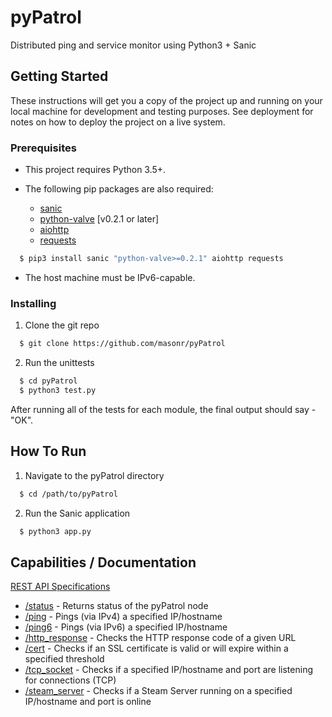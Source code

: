 # pyPatrol

Distributed ping and service monitor using Python3 + Sanic 

## Getting Started

These instructions will get you a copy of the project up and running on your local machine for development and testing purposes. See deployment for notes on how to deploy the project on a live system.

### Prerequisites

* This project requires Python 3.5+.

* The following pip packages are also required:
  * [sanic](https://pypi.python.org/pypi/Sanic)
  * [python-valve](https://pypi.python.org/pypi/python-valve) [v0.2.1 or later]
  * [aiohttp](https://pypi.python.org/pypi/aiohttp)
  * [requests](https://pypi.python.org/pypi/requests)
  
```bash
  $ pip3 install sanic "python-valve>=0.2.1" aiohttp requests
```

* The host machine must be IPv6-capable.

### Installing

1. Clone the git repo

```bash
  $ git clone https://github.com/masonr/pyPatrol
```

2. Run the unittests
```bash
  $ cd pyPatrol
  $ python3 test.py
```
After running all of the tests for each module, the final output should say - "OK".

## How To Run

1. Navigate to the pyPatrol directory

```bash
  $ cd /path/to/pyPatrol
```

2. Run the Sanic application

```bash
  $ python3 app.py
```

## Capabilities / Documentation

[REST API Specifications](docs/REST_API/README.md)
* [/status](docs/REST_API/status.md) - Returns status of the pyPatrol node
* [/ping](docs/REST_API/ping.md) - Pings (via IPv4) a specified IP/hostname
* [/ping6](docs/REST_API/ping6.md) - Pings (via IPv6) a specified IP/hostname
* [/http_response](docs/REST_API/http_response.md) - Checks the HTTP response code of a given URL
* [/cert](docs/REST_API/cert.md) - Checks if an SSL certificate is valid or will expire within a specified threshold
* [/tcp_socket](docs/REST_API/tcp_socket.md) - Checks if a specified IP/hostname and port are listening for connections (TCP)
* [/steam_server](docs/REST_API/steam_server.md) - Checks if a Steam Server running on a specified IP/hostname and port is online
